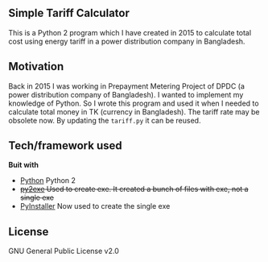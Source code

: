 ## Simple Tariff Calculator
This is a Python 2 program which I have created in 2015 to calculate total cost using energy tariff in a power distribution company in Bangladesh.

## Motivation
Back in 2015 I was working in Prepayment Metering Project of DPDC (a power distribution company of Bangladesh). I wanted to implement my knowledge of Python. So I wrote this program and used it when I needed to calculate total money in TK (currency in Bangladesh). The tariff rate may be obsolete now. By updating the `tariff.py` it can be reused.

## Tech/framework used
<b>Buit with</b>
- [Python](https://www.python.org) Python 2 
- ~~[py2exe](http://www.py2exe.org) Used to create exe. It created a bunch of files with exe, not a single exe~~
- [PyInstaller](https://www.pyinstaller.org/) Now used to create the single exe

## License
GNU General Public License v2.0